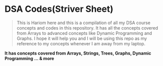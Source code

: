 # DSA Codes(Striver Sheet)
> This is Hariom here and this is a compilation of all my DSA course concepts and codes in this repository. It has all the concepts covered from Arrays to advanced concepts like Dynamic Programming and Graphs. I hope it will help you and I will be using this repo as my reference to my concepts whenever I am away from my laptop.

**It has concepts covered from Arrays, Strings, Trees, Graphs, Dynamic Programming ... & more**
